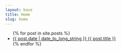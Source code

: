 ```yaml
---
layout: base
title: Home
slug: home
---
```

<ul class="nav nav--stacked list">
{% for post in site.posts %}
<li>
<a href="{{ post.url }}" class="link {% if forloop.index == 1 %}highlite{% endif %}">
  <date class="date milli muted">{{ post.date | date_to_long_string }}</date>
  <span class="title">{{ post.title }}</span>
</a>
</li>
{% endfor %}
</ul>
